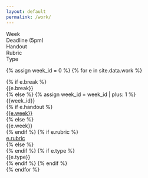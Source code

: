 ```yaml
---
layout: default
permalink: /work/
---
```


<div class="week hrow">
    <div class="week_id">Week</div>
    <div class="date">Deadline (5pm)</div>
    <div class="topic">Handout</div>
    <div class="topic">Rubric</div>
	<div class="topic">Type</div>
</div>

{% assign week_id = 0 %}
{% for e in site.data.work %}
<div class="week {% cycle "odd", "even" %}">
    {% if e.break %}
    <div class="week_id"></div>
    <div class="date"></div>
	<div class="topic">{{e.break}}</div>
    {% else %}
    {% assign week_id = week_id | plus: 1 %}
    <div class="week_id">{{week_id}}</div>
    <div class="date"></div>
    {% if e.handout %}
    <div class="topic"><a href="{{e.handout}}">{{e.week}}</a></div>
    {% else %}
    <div class="topic">{{e.week}}</div>
    {% endif %}
    {% if e.rubric %}
    <div class="notes"><a href="{{e.rubric}}">e.rubric</a></div>
    {% else %}
    <div class="notes"></div>
    {% endif %}
    {% if e.type %}
    <div class="readings">{{e.type}}</div>
    {% endif %}
    {% endif %}
</div>
{% endfor %}

<script type="text/javascript">
   make_schedule({{site.data.settings.first}},7,0);
</script>
   

